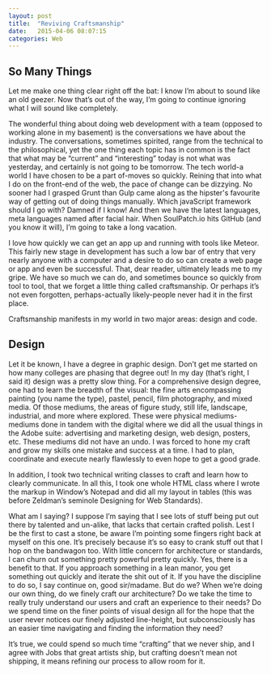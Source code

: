 ```yaml
---
layout: post
title:  "Reviving Craftsmanship"
date:   2015-04-06 08:07:15
categories: Web
---
```

## So Many Things ##

Let me make one thing clear right off the bat: I know I’m about to sound like an old geezer. Now that’s out of the way, I’m going to continue ignoring what I will sound like completely.

The wonderful thing about doing web development with a team (opposed to working alone in my basement) is the conversations we have about the industry. The conversations, sometimes spirited, range from the technical to the philosophical, yet the one thing each topic has in common is the fact that what may be “current” and “interesting” today is not what was yesterday, and certainly is not going to be tomorrow. The tech world-a world I have chosen to be a part of-moves so quickly. Reining that into what I do on the front-end of the web, the pace of change can be dizzying. No sooner had I grasped Grunt than Gulp came along as the hipster's favourite way of getting out of doing things manually. Which javaScript framework should I go with? Damned if I know! And then we have the latest languages, meta languages named after facial hair. When SoulPatch.io hits GitHub (and you know it will), I’m going to take a long vacation.

I love how quickly we can get an app up and running with tools like Meteor. This fairly new stage in development has such a low bar of entry that very nearly anyone with a computer and a desire to do so can create a web page or app and even be successful. That, dear reader, ultimately leads me to my gripe. We have so much we can do, and sometimes bounce so quickly from tool to tool, that we forget a little thing called craftsmanship. Or perhaps it’s not even forgotten, perhaps-actually likely-people never had it in the first place.

Craftsmanship manifests in my world in two major areas: design and code. 

## Design ##
Let it be known, I have a degree in graphic design. Don’t get me started on how many colleges are phasing that degree out! In my day (that’s right, I said it) design was a pretty slow thing. For a comprehensive design degree, one had to learn the breadth of the visual: the fine arts encompassing painting (you name the type), pastel, pencil, film photography, and mixed media. Of those mediums, the areas of figure study, still life, landscape, industrial, and more where explored. These were physical mediums-mediums done in tandem with the digital where we did all the usual things in the Adobe suite: advertising and marketing design, web design, posters, etc. These mediums did not have an undo. I was forced to hone my craft and grow my skills one mistake and success at a time. I had to plan, coordinate and execute nearly flawlessly to even hope to get a good grade. 

In addition, I took two technical writing classes to craft and learn how to clearly communicate. In all this, I took one whole HTML class where I wrote the markup in Window’s Notepad and did all my layout in tables (this was before Zeldman’s seminole Designing for Web Standards).  

What am I saying? I suppose I’m saying that I see lots of stuff being put out there by talented and un-alike, that lacks that certain crafted polish. Lest I be the first to cast a stone, be aware I’m pointing some fingers right back at myself on this one. It’s precisely because it’s so easy to crank stuff out that I hop on the bandwagon too. With little concern for architecture or standards, I can churn out something pretty powerful pretty quickly. Yes, there is a benefit to that. If you approach something in a lean manor, you get something out quickly and iterate the shit out of it. If you have the discipline to do so, I say continue on, good sir/madame. But do we? When we’re doing our own thing, do we finely craft our architecture? Do we take the time to really truly understand our users and craft an experience to their needs? Do we spend time on the finer points of visual design all for the hope that the user never notices our finely adjusted line-height, but subconsciously has an easier time navigating and finding the information they need?

It’s true, we could spend so much time “crafting” that we never ship, and I agree with Jobs that great artists ship, but crafting doesn’t mean not shipping, it means refining our process to allow room for it. 
